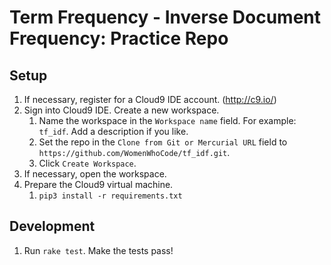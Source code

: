 # Term Frequency - Inverse Document Frequency: Practice Repo

## Setup

1. If necessary, register for a Cloud9 IDE account. (http://c9.io/)
2. Sign into Cloud9 IDE. Create a new workspace.
    1. Name the workspace in the `Workspace name` field. For example: `tf_idf`. Add a description if you like.
    2. Set the repo in the `Clone from Git or Mercurial URL` field to `https://github.com/WomenWhoCode/tf_idf.git`.
    3. Click `Create Workspace`.
3. If necessary, open the workspace.
4. Prepare the Cloud9 virtual machine.
    1. `pip3 install -r requirements.txt`

## Development

1. Run `rake test`. Make the tests pass!
